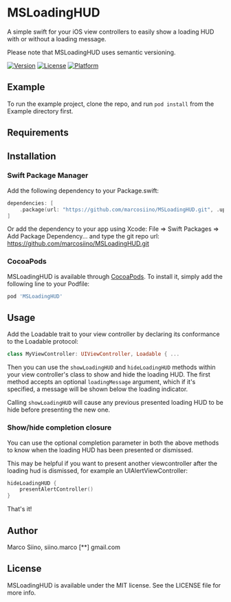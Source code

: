 # MSLoadingHUD

A simple swift for your iOS view controllers to easily show a loading HUD with or without a loading message.

Please note that MSLoadingHUD uses semantic versioning.

[![Version](https://img.shields.io/cocoapods/v/MSLoadingHUD.svg?style=flat)](https://cocoapods.org/pods/MSLoadingHUD)
[![License](https://img.shields.io/cocoapods/l/MSLoadingHUD.svg?style=flat)](https://cocoapods.org/pods/MSLoadingHUD)
[![Platform](https://img.shields.io/cocoapods/p/MSLoadingHUD.svg?style=flat)](https://cocoapods.org/pods/MSLoadingHUD)

## Example

To run the example project, clone the repo, and run `pod install` from the Example directory first.

## Requirements

## Installation


### Swift Package Manager

Add the following dependency to your Package.swift:

```swift
dependencies: [
    .package(url: "https://github.com/marcosiino/MSLoadingHUD.git", .upToNextMajor(from: "0.2.0"))
]
```

Or add the dependency to your app using Xcode: File => Swift Packages => Add Package Dependency... and type the git repo url: https://github.com/marcosiino/MSLoadingHUD.git

### CocoaPods

MSLoadingHUD is available through [CocoaPods](https://cocoapods.org). To install
it, simply add the following line to your Podfile:

```ruby
pod 'MSLoadingHUD'
```

## Usage

Add the Loadable trait to your view controller by declaring its conformance to the Loadable protocol:

```swift
class MyViewController: UIViewController, Loadable { ...
```

Then you can use the `showLoadingHUD` and `hideLoadingHUD` methods within your view controller's class to show and hide the loading HUD. The first method accepts an optional `loadingMessage` argument, which if it's specified, a message will be shown below the loading indicator.

Calling `showLoadingHUD` will cause any previous presented loading HUD to be hide before presenting the new one.

### Show/hide completion closure

You can use the optional completion parameter in both the above methods to know when the loading HUD has been presented or dismissed. 

This may be helpful if you want to present another viewcontroller after the loading hud is dismissed, for example an UIAlertViewController:

```swift
hideLoadingHUD {
    presentAlertController()
}
```

That's it!

## Author

Marco Siino, siino.marco [**] gmail.com

## License

MSLoadingHUD is available under the MIT license. See the LICENSE file for more info.
